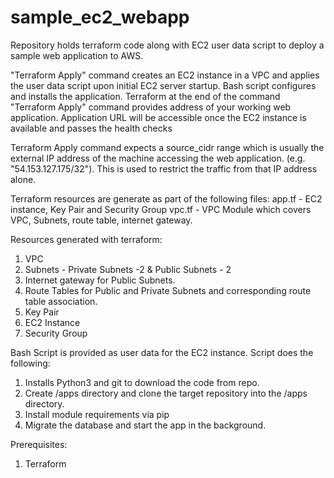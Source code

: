 # sample_ec2_webapp
Repository holds terraform code along with EC2 user data script to deploy a sample web application to AWS.

"Terraform Apply" command creates an EC2 instance in a VPC and applies the user data script upon initial EC2 server startup. Bash script configures and installs the application. Terraform at the end of the command "Terraform Apply" command provides address of your working web application. Application URL will be accessible once the EC2 instance is available and passes the health checks

Terraform Apply command expects a source_cidr range which is usually the external IP address of the machine accessing the web application. (e.g. "54.153.127.175/32"). This is used to restrict the traffic from  that IP address alone.

Terraform resources are generate as part of the following files:
app.tf - EC2 instance, Key Pair and Security Group
vpc.tf - VPC Module which covers VPC, Subnets, route table, internet gateway.

Resources generated with terraform:
1. VPC
2. Subnets - Private Subnets -2 & Public Subnets - 2
3. Internet gateway for Public Subnets.
4. Route Tables for Public and Private Subnets and corresponding route table association.
5. Key Pair
6. EC2 Instance
7. Security Group

Bash Script is provided as user data for the EC2 instance. Script does the following:

1. Installs Python3 and git to download the code from repo.
2. Create /apps directory and clone the target repository into the /apps directory.
3. Install module requirements via pip
4. Migrate the database and start the app in the background.

Prerequisites:
1. Terraform
